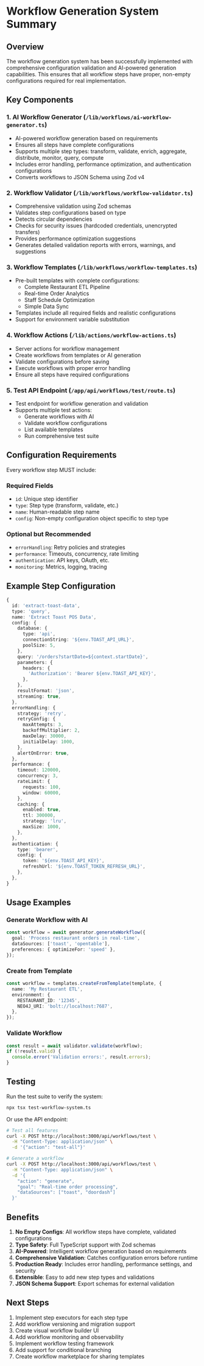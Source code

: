 # Workflow Generation System Summary

## Overview

The workflow generation system has been successfully implemented with comprehensive configuration validation and AI-powered generation capabilities. This ensures that all workflow steps have proper, non-empty configurations required for real implementation.

## Key Components

### 1. AI Workflow Generator (`/lib/workflows/ai-workflow-generator.ts`)
- AI-powered workflow generation based on requirements
- Ensures all steps have complete configurations
- Supports multiple step types: transform, validate, enrich, aggregate, distribute, monitor, query, compute
- Includes error handling, performance optimization, and authentication configurations
- Converts workflows to JSON Schema using Zod v4

### 2. Workflow Validator (`/lib/workflows/workflow-validator.ts`)
- Comprehensive validation using Zod schemas
- Validates step configurations based on type
- Detects circular dependencies
- Checks for security issues (hardcoded credentials, unencrypted transfers)
- Provides performance optimization suggestions
- Generates detailed validation reports with errors, warnings, and suggestions

### 3. Workflow Templates (`/lib/workflows/workflow-templates.ts`)
- Pre-built templates with complete configurations:
  - Complete Restaurant ETL Pipeline
  - Real-time Order Analytics
  - Staff Schedule Optimization
  - Simple Data Sync
- Templates include all required fields and realistic configurations
- Support for environment variable substitution

### 4. Workflow Actions (`/lib/actions/workflow-actions.ts`)
- Server actions for workflow management
- Create workflows from templates or AI generation
- Validate configurations before saving
- Execute workflows with proper error handling
- Ensure all steps have required configurations

### 5. Test API Endpoint (`/app/api/workflows/test/route.ts`)
- Test endpoint for workflow generation and validation
- Supports multiple test actions:
  - Generate workflows with AI
  - Validate workflow configurations
  - List available templates
  - Run comprehensive test suite

## Configuration Requirements

Every workflow step MUST include:

### Required Fields
- `id`: Unique step identifier
- `type`: Step type (transform, validate, etc.)
- `name`: Human-readable step name
- `config`: Non-empty configuration object specific to step type

### Optional but Recommended
- `errorHandling`: Retry policies and strategies
- `performance`: Timeouts, concurrency, rate limiting
- `authentication`: API keys, OAuth, etc.
- `monitoring`: Metrics, logging, tracing

## Example Step Configuration

```typescript
{
  id: 'extract-toast-data',
  type: 'query',
  name: 'Extract Toast POS Data',
  config: {
    database: {
      type: 'api',
      connectionString: '${env.TOAST_API_URL}',
      poolSize: 5,
    },
    query: '/orders?startDate=${context.startDate}',
    parameters: {
      headers: {
        'Authorization': 'Bearer ${env.TOAST_API_KEY}',
      },
    },
    resultFormat: 'json',
    streaming: true,
  },
  errorHandling: {
    strategy: 'retry',
    retryConfig: {
      maxAttempts: 3,
      backoffMultiplier: 2,
      maxDelay: 30000,
      initialDelay: 1000,
    },
    alertOnError: true,
  },
  performance: {
    timeout: 120000,
    concurrency: 3,
    rateLimit: {
      requests: 100,
      window: 60000,
    },
    caching: {
      enabled: true,
      ttl: 300000,
      strategy: 'lru',
      maxSize: 1000,
    },
  },
  authentication: {
    type: 'bearer',
    config: {
      token: '${env.TOAST_API_KEY}',
      refreshUrl: '${env.TOAST_TOKEN_REFRESH_URL}',
    },
  },
}
```

## Usage Examples

### Generate Workflow with AI
```typescript
const workflow = await generator.generateWorkflow({
  goal: 'Process restaurant orders in real-time',
  dataSources: ['toast', 'opentable'],
  preferences: { optimizeFor: 'speed' },
});
```

### Create from Template
```typescript
const workflow = templates.createFromTemplate(template, {
  name: 'My Restaurant ETL',
  environment: {
    RESTAURANT_ID: '12345',
    NEO4J_URI: 'bolt://localhost:7687',
  },
});
```

### Validate Workflow
```typescript
const result = await validator.validate(workflow);
if (!result.valid) {
  console.error('Validation errors:', result.errors);
}
```

## Testing

Run the test suite to verify the system:
```bash
npx tsx test-workflow-system.ts
```

Or use the API endpoint:
```bash
# Test all features
curl -X POST http://localhost:3000/api/workflows/test \
  -H "Content-Type: application/json" \
  -d '{"action": "test-all"}'

# Generate a workflow
curl -X POST http://localhost:3000/api/workflows/test \
  -H "Content-Type: application/json" \
  -d '{
    "action": "generate",
    "goal": "Real-time order processing",
    "dataSources": ["toast", "doordash"]
  }'
```

## Benefits

1. **No Empty Configs**: All workflow steps have complete, validated configurations
2. **Type Safety**: Full TypeScript support with Zod schemas
3. **AI-Powered**: Intelligent workflow generation based on requirements
4. **Comprehensive Validation**: Catches configuration errors before runtime
5. **Production Ready**: Includes error handling, performance settings, and security
6. **Extensible**: Easy to add new step types and validations
7. **JSON Schema Support**: Export schemas for external validation

## Next Steps

1. Implement step executors for each step type
2. Add workflow versioning and migration support
3. Create visual workflow builder UI
4. Add workflow monitoring and observability
5. Implement workflow testing framework
6. Add support for conditional branching
7. Create workflow marketplace for sharing templates